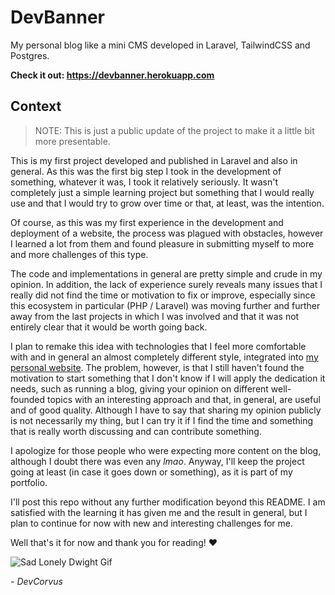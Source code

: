 # DevBanner

My personal blog like a mini CMS developed in Laravel, TailwindCSS and Postgres.

**Check it out: https://devbanner.herokuapp.com**

## Context

> NOTE: This is just a public update of the project to make it a little bit more presentable.

This is my first project developed and published in Laravel and also in general. As this was the first big step I took in the development of something, whatever it was, I took it relatively seriously. It wasn't completely just a simple learning project but something that I would really use and that I would try to grow over time or that, at least, was the intention.

Of course, as this was my first experience in the development and deployment of a website, the process was plagued with obstacles, however I learned a lot from them and found pleasure in submitting myself to more and more challenges of this type.

The code and implementations in general are pretty simple and crude in my opinion. In addition, the lack of experience surely reveals many issues that I really did not find the time or motivation to fix or improve, especially since this ecosystem in particular (PHP / Laravel) was moving further and further away from the last projects in which I was involved and that it was not entirely clear that it would be worth going back.

I plan to remake this idea with technologies that I feel more comfortable with and in general an almost completely different style, integrated into [my personal website](https://www.devcorvus.com). The problem, however, is that I still haven't found the motivation to start something that I don't know if I will apply the dedication it needs, such as running a blog, giving your opinion on different well-founded topics with an interesting approach and that, in general, are useful and of good quality. Although I have to say that sharing my opinion publicly is not necessarily my thing, but I can try it if I find the time and something that is really worth discussing and can contribute something.

I apologize for those people who were expecting more content on the blog, although I doubt there was even any _lmao_. Anyway, I'll keep the project going at least (in case it goes down or something), as it is part of my portfolio.

I'll post this repo without any further modification beyond this README. I am satisfied with the learning it has given me and the result in general, but I plan to continue for now with new and interesting challenges for me.

Well that's it for now and thank you for reading! ❤️

![Sad Lonely Dwight Gif](https://c.tenor.com/JezcXA9f3-kAAAAd/sad-lonely.gif)

_\- DevCorvus_
